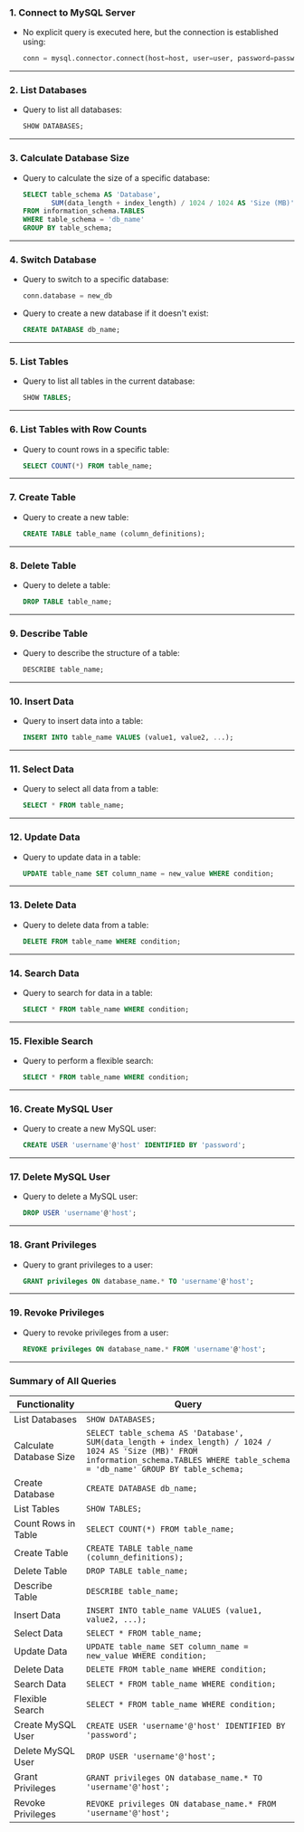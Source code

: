### 1. **Connect to MySQL Server**
   - No explicit query is executed here, but the connection is established using:
     ```python
     conn = mysql.connector.connect(host=host, user=user, password=password)
     ```

---

### 2. **List Databases**
   - Query to list all databases:
     ```sql
     SHOW DATABASES;
     ```

---

### 3. **Calculate Database Size**
   - Query to calculate the size of a specific database:
     ```sql
     SELECT table_schema AS 'Database', 
            SUM(data_length + index_length) / 1024 / 1024 AS 'Size (MB)' 
     FROM information_schema.TABLES 
     WHERE table_schema = 'db_name' 
     GROUP BY table_schema;
     ```

---

### 4. **Switch Database**
   - Query to switch to a specific database:
     ```python
     conn.database = new_db
     ```

   - Query to create a new database if it doesn't exist:
     ```sql
     CREATE DATABASE db_name;
     ```

---

### 5. **List Tables**
   - Query to list all tables in the current database:
     ```sql
     SHOW TABLES;
     ```

---

### 6. **List Tables with Row Counts**
   - Query to count rows in a specific table:
     ```sql
     SELECT COUNT(*) FROM table_name;
     ```

---

### 7. **Create Table**
   - Query to create a new table:
     ```sql
     CREATE TABLE table_name (column_definitions);
     ```

---

### 8. **Delete Table**
   - Query to delete a table:
     ```sql
     DROP TABLE table_name;
     ```

---

### 9. **Describe Table**
   - Query to describe the structure of a table:
     ```sql
     DESCRIBE table_name;
     ```

---

### 10. **Insert Data**
   - Query to insert data into a table:
     ```sql
     INSERT INTO table_name VALUES (value1, value2, ...);
     ```

---

### 11. **Select Data**
   - Query to select all data from a table:
     ```sql
     SELECT * FROM table_name;
     ```

---

### 12. **Update Data**
   - Query to update data in a table:
     ```sql
     UPDATE table_name SET column_name = new_value WHERE condition;
     ```

---

### 13. **Delete Data**
   - Query to delete data from a table:
     ```sql
     DELETE FROM table_name WHERE condition;
     ```

---

### 14. **Search Data**
   - Query to search for data in a table:
     ```sql
     SELECT * FROM table_name WHERE condition;
     ```

---

### 15. **Flexible Search**
   - Query to perform a flexible search:
     ```sql
     SELECT * FROM table_name WHERE condition;
     ```

---

### 16. **Create MySQL User**
   - Query to create a new MySQL user:
     ```sql
     CREATE USER 'username'@'host' IDENTIFIED BY 'password';
     ```

---

### 17. **Delete MySQL User**
   - Query to delete a MySQL user:
     ```sql
     DROP USER 'username'@'host';
     ```

---

### 18. **Grant Privileges**
   - Query to grant privileges to a user:
     ```sql
     GRANT privileges ON database_name.* TO 'username'@'host';
     ```

---

### 19. **Revoke Privileges**
   - Query to revoke privileges from a user:
     ```sql
     REVOKE privileges ON database_name.* FROM 'username'@'host';
     ```

---

### Summary of All Queries
| **Functionality**               | **Query**                                                                 |
|---------------------------------|--------------------------------------------------------------------------|
| List Databases                  | `SHOW DATABASES;`                                                        |
| Calculate Database Size         | `SELECT table_schema AS 'Database', SUM(data_length + index_length) / 1024 / 1024 AS 'Size (MB)' FROM information_schema.TABLES WHERE table_schema = 'db_name' GROUP BY table_schema;` |
| Create Database                 | `CREATE DATABASE db_name;`                                               |
| List Tables                     | `SHOW TABLES;`                                                           |
| Count Rows in Table             | `SELECT COUNT(*) FROM table_name;`                                       |
| Create Table                    | `CREATE TABLE table_name (column_definitions);`                          |
| Delete Table                    | `DROP TABLE table_name;`                                                 |
| Describe Table                  | `DESCRIBE table_name;`                                                   |
| Insert Data                     | `INSERT INTO table_name VALUES (value1, value2, ...);`                   |
| Select Data                     | `SELECT * FROM table_name;`                                              |
| Update Data                     | `UPDATE table_name SET column_name = new_value WHERE condition;`         |
| Delete Data                     | `DELETE FROM table_name WHERE condition;`                                |
| Search Data                     | `SELECT * FROM table_name WHERE condition;`                              |
| Flexible Search                 | `SELECT * FROM table_name WHERE condition;`                              |
| Create MySQL User               | `CREATE USER 'username'@'host' IDENTIFIED BY 'password';`                |
| Delete MySQL User               | `DROP USER 'username'@'host';`                                           |
| Grant Privileges                | `GRANT privileges ON database_name.* TO 'username'@'host';`              |
| Revoke Privileges               | `REVOKE privileges ON database_name.* FROM 'username'@'host';`           |

